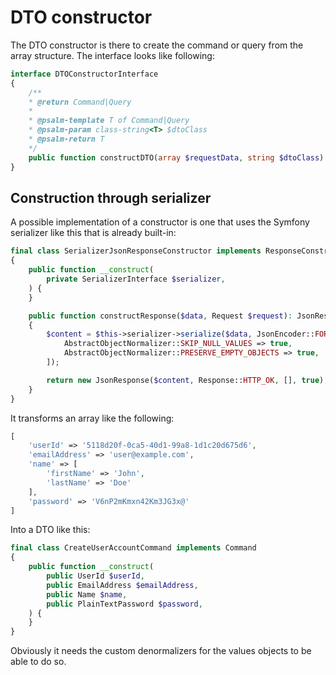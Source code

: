 # DTO constructor

The DTO constructor is there to create the command or query from the array structure. The interface looks like following:

```php
interface DTOConstructorInterface
{
    /**
    * @return Command|Query
    *
    * @psalm-template T of Command|Query
    * @psalm-param class-string<T> $dtoClass
    * @psalm-return T
    */
    public function constructDTO(array $requestData, string $dtoClass): object;
}
```

## Construction through serializer

A possible implementation of a constructor is one that uses the Symfony serializer like this that is already built-in:

```php
final class SerializerJsonResponseConstructor implements ResponseConstructorInterface
{
    public function __construct(
        private SerializerInterface $serializer,
    ) {
    }

    public function constructResponse($data, Request $request): JsonResponse
    {
        $content = $this->serializer->serialize($data, JsonEncoder::FORMAT, [
            AbstractObjectNormalizer::SKIP_NULL_VALUES => true,
            AbstractObjectNormalizer::PRESERVE_EMPTY_OBJECTS => true,
        ]);

        return new JsonResponse($content, Response::HTTP_OK, [], true);
    }
}
```

It transforms an array like the following:

```php
[
    'userId' => '5118d20f-0ca5-40d1-99a8-1d1c20d675d6',
    'emailAddress' => 'user@example.com',
    'name' => [
        'firstName' => 'John',
        'lastName' => 'Doe'
    ],
    'password' => 'V6nP2mKmxn42Km3JG3x@'
]
```

Into a DTO like this:

```php
final class CreateUserAccountCommand implements Command
{
    public function __construct(
        public UserId $userId,
        public EmailAddress $emailAddress,
        public Name $name,
        public PlainTextPassword $password,
    ) {
    }
}
```

Obviously it needs the custom denormalizers for the values objects to be able to do so.
